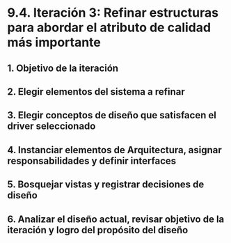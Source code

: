 # 9.4. Iteración 3: Refinar estructuras para abordar el atributo de calidad más importante

## 1. Objetivo de la iteración

## 2. Elegir elementos del sistema a refinar

## 3. Elegir conceptos de diseño que satisfacen el driver seleccionado

## 4. Instanciar elementos de Arquitectura, asignar responsabilidades y definir interfaces

## 5. Bosquejar vistas y registrar decisiones de diseño

## 6. Analizar el diseño actual, revisar objetivo de la iteración y logro del propósito del diseño